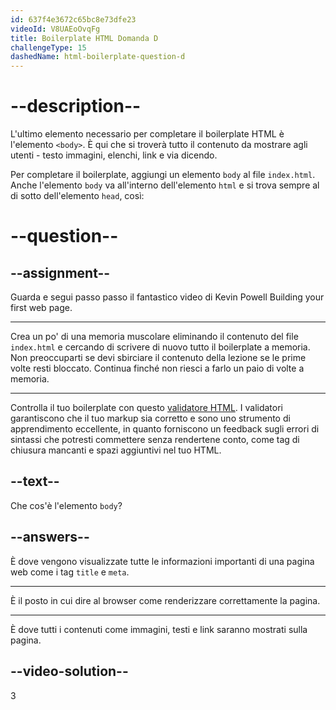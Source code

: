 ```yaml
---
id: 637f4e3672c65bc8e73dfe23
videoId: V8UAEoOvqFg
title: Boilerplate HTML Domanda D
challengeType: 15
dashedName: html-boilerplate-question-d
---
```


# --description--

L'ultimo elemento necessario per completare il boilerplate HTML è l'elemento `<body>`. È qui che si troverà tutto il contenuto da mostrare agli utenti - testo immagini, elenchi, link e via dicendo.

Per completare il boilerplate, aggiungi un elemento `body` al file `index.html`. Anche l'elemento `body` va all'interno dell'elemento `html` e si trova sempre al di sotto dell'elemento `head`, così:

# --question--

## --assignment--

Guarda e segui passo passo il fantastico video di Kevin Powell Building your first web page.

---

Crea un po' di una memoria muscolare eliminando il contenuto del file `index.html` e cercando di scrivere di nuovo tutto il boilerplate a memoria. Non preoccuparti se devi sbirciare il contenuto della lezione se le prime volte resti bloccato. Continua finché non riesci a farlo un paio di volte a memoria.

---

Controlla il tuo boilerplate con questo [validatore HTML](https://www.freeformatter.com/html-validator.html). I validatori garantiscono che il tuo markup sia corretto e sono uno strumento di apprendimento eccellente, in quanto forniscono un feedback sugli errori di sintassi che potresti commettere senza rendertene conto, come tag di chiusura mancanti e spazi aggiuntivi nel tuo HTML.

## --text--

Che cos'è l'elemento `body`?

## --answers--

È dove vengono visualizzate tutte le informazioni importanti di una pagina web come i tag `title` e `meta`.

---

È il posto in cui dire al browser come renderizzare correttamente la pagina.

---

È dove tutti i contenuti come immagini, testi e link saranno mostrati sulla pagina.


## --video-solution--

3

